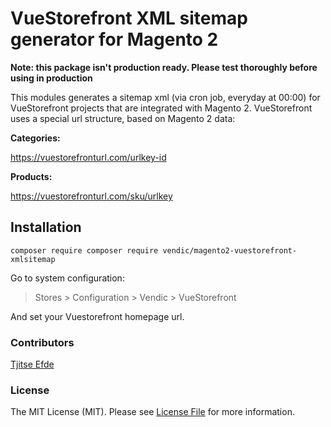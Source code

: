 # VueStorefront XML sitemap generator for Magento 2
**Note: this package isn't production ready. Please test thoroughly before using in production** 

This modules generates a sitemap xml (via cron job, everyday at 00:00) for VueStorefront projects that are integrated with Magento 2. VueStorefront uses a special url structure, based on Magento 2 data:

**Categories:**

https://vuestorefronturl.com/urlkey-id

**Products:**

https://vuestorefronturl.com/sku/urlkey

## Installation
```
composer require composer require vendic/magento2-vuestorefront-xmlsitemap
```

Go to system configuration:
> Stores > Configuration > Vendic > VueStorefront

And set your Vuestorefront homepage url.

### Contributors
[Tjitse Efde](https://vendic.nl)

### License
The MIT License (MIT). Please see [License File](LICENSE.md) for more information.
